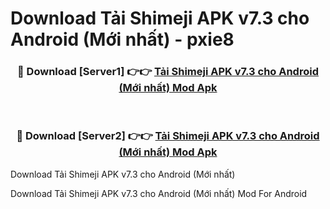 # Download Tải Shimeji APK v7.3 cho Android (Mới nhất) - pxie8


<div align="center">
<h3>🔴 Download [Server1] 👉👉 <a href="https://apk-comot.site?title=Tải_Shimeji_APK_v7.3_cho_Android_(Mới_nhất)">Tải Shimeji APK v7.3 cho Android (Mới nhất) Mod Apk</a></h3><br>
<h3>🔴 Download [Server2] 👉👉 <a href="https://apk-comot.site?title=Tải_Shimeji_APK_v7.3_cho_Android_(Mới_nhất)">Tải Shimeji APK v7.3 cho Android (Mới nhất) Mod Apk</a></h3>
</div>



Download Tải Shimeji APK v7.3 cho Android (Mới nhất) 

Download Tải Shimeji APK v7.3 cho Android (Mới nhất) Mod For Android